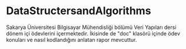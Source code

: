 # DataStructersandAlgorithms
Sakarya Üniversitesi Bilgisayar Mühendisliği bölümü Veri Yapıları dersi dönem içi ödevlerini içermektedir. İkisinde de "doc" klasörü içinde ödev konuları ve nasıl kodlandığını anlatan rapor mevcuttur.

